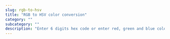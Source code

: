 ```yaml
---
slug: rgb-to-hsv
title: "RGB to HSV color conversion"
category: ""
subcategory: ""
description: "Enter 6 digits hex code or enter red, green and blue color levels (0..255) and press the Convert button:"
---
```



